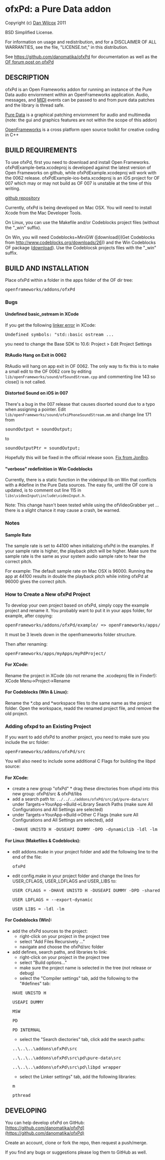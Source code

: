 ofxPd: a Pure Data addon
===================================

Copyright (c) [Dan Wilcox](danomatika.com) 2011

BSD Simplified License.

For information on usage and redistribution, and for a DISCLAIMER OF ALL
WARRANTIES, see the file, "LICENSE.txt," in this distribution.

See https://github.com/danomatika/ofxPd for documentation as well as the [OF forum post on ofxPd](http://forum.openframeworks.cc/index.php?topic=6492.0)

DESCRIPTION
-----------

ofxPd is an Open Frameworks addon for running an instance of the Pure Data audio enviornment within an OpenFrameworks application. Audio, messages, and [MIDI](http://en.wikipedia.org/wiki/Musical_Instrument_Digital_Interface) events can be passed to and from pure data patches and the library is thread safe.

[Pure Data](http://pure-data.info/) is a graphical patching enviornment for audio and multimedia (note: the gui and graphics features are not within the scope of this addon) 

[OpenFrameworks](http://www.openframeworks.cc/) is a cross platform open source toolkit for creative coding in C++

BUILD REQUIREMENTS
------------------

To use ofxPd, first you need to download and install Open Frameworks. ofxPdExample-beta.xcodeproj is developed against the latest version of Open Frameworks on github, while ofxPdExample.xcodeproj will work with the 0062 release. ofxPdExample-ios-beta.xcodeproj is an iOS project for OF 007 which may or may not build as OF 007 is unstable at the time of this writing.

[github repository](https://github.com/openframeworks/openFrameworks)

Currently, ofxPd is being developed on Mac OSX. You will need to install Xcode from the Mac Developer Tools.

On Linux, you can use the Makefile and/or Codeblocks project files (without the "_win" suffix).

On Win, you will need Codeblocks+MiniGW ([download)](Get Codeblocks from http://www.codeblocks.org/downloads/26)) and the Win Codeblocks OF package ([download](http://www.openframeworks.cc/download)). Use the Codeblocsk projects files with the "_win" suffix. 

BUILD AND INSTALLATION
----------------------

Place ofxPd within a folder in the apps folder of the OF dir tree:
<pre>
openframeworks/addons/ofxPd
</pre>

### Bugs

#### Undefined basic_ostream in XCode

If you get the following [linker error](http://www.openframeworks.cc/forum/viewtopic.php?f=8&t=5344&p=26537&hilit=Undefined+symbol#p26537) in XCode:
<pre>
Undefined symbols: "std::basic_ostream<char, std::char_traits<char> ...
</pre>
you need to change the Base SDK to 10.6: Project > Edit Project Settings

#### RtAudio Hang on Exit in 0062

RtAudio will hang on app exit in OF 0062. The only way to fix this is to make a small edit to the OF 0062 core by editing `lib/openFrameworks/sound/ofSoundStream.cpp` and commenting line 143 so close() is not called.

#### Distorted Sound on iOS in 007

There's a bug in the 007 release that causes disorted sound due to a typo when assigning a pointer. Edit `lib/openFrameworks/sound/ofxiPhoneSoundStream.mm` and change line 171 from
<pre>soundOutput = soundOutput;</pre>
to
<pre>soundOutputPtr = soundOutput;</pre>

Hopefully this will be fixed in the official release soon. [Fix from JonBro](https://github.com/openframeworks/openFrameworks/pull/690).

#### "verbose" redefinition in Win Codeblocks

Currently, there is a static function in the videinput lib on Win that conflicts with a #define in the Pure Data sources. The easy fix, until the OF core is updated, is to comment out line 115 in `libs\videoInput\include\videoInput.h`.

Note: This change hasn't been tested while using the ofVideoGrabber yet ... there is a slight chance it may cause a crash, be warned.

### Notes

#### Sample Rate

The sample rate is set to 44100 when initializing ofxPd in the examples. If your sample rate is higher, the playback pitch will be higher. Make sure the sample rate is the same as your system audio sample rate to hear the correct pitch.

For example: The default sample rate on Mac OSX is 96000. Running the app at 44100 results in double the playback pitch while initing ofxPd at 96000 gives the correct pitch.

### How to Create a New ofxPd Project

To develop your own project based on ofxPd, simply copy the example project and rename it. You probably want to put it in your apps folder, for example, after copying:
<pre>
openFrameworks/addons/ofxPd/example/ => openFrameworks/apps/myApps/example/
</pre>

It must be 3 levels down in the openframeworks folder structure.

Then after renaming:
<pre>
openFrameworks/apps/myApps/myPdProject/
</pre>

#### For XCode:

Rename the project in XCode (do not rename the .xcodeproj file in Finder!): XCode Menu->Project->Rename

#### For Codeblocks (Win & Linux):

Rename the *.cbp and *workspace files to the same name as the project folder. Open the workspace, readd the renamed project file, and remove the old project.

### Adding ofxpd to an Existing Project

If you want to add ofxPd to another project, you need to make sure you include the src folder:
<pre>
openFrameworks/addons/ofxPd/src
</pre>

You will also need to include some additional C Flags for building the libpd source:

#### For XCode:

* create a new group "ofxPd" * drag these directories from ofxpd into this new group: ofxPd/src & ofxPd/libs
* add a search path to: `../../../addons/ofxPd/src/pd/pure-data/src` under Targets->YourApp->Build->Library Search Paths (make sure All Configurations and All Settings are selected)
* under Targets->YourApp->Build->Other C Flags (make sure All Configurations and All Settings are selected), add
	<pre>-DHAVE_UNISTD_H -DUSEAPI_DUMMY -DPD -dynamiclib -ldl -lm</pre>

#### For Linux (Makefiles & Codeblocks):

* edit addons.make in your project folder and add the following line to the end of the file: 
	<pre>ofxPd</pre>
* edit config.make in your project folder and change the lines for USER_CFLAGS, USER_LDFLAGS and USER_LIBS to:
	<pre>USER_CFLAGS = -DHAVE_UNISTD_H -DUSEAPI_DUMMY -DPD -shared</pre>
	<pre>USER_LDFLAGS = --export-dynamic</pre>
	<pre>USER_LIBS = -ldl -lm</pre>

#### For Codeblocks (Win):

* add the ofxPd sources to the project:
	* right-click on your project in the project tree
	* select "Add Files Recursively ..."
	* navigate and choose the ofxPd/src folder
* add defines, search paths, and libraries to link:
	* right-click on your project in the project tree
	* select "Build options..."
	* make sure the project name is selected in the tree (not release or debug)
	* select the "Compiler settings" tab, add the following to the "#defines" tab:
	<pre>HAVE_UNISTD_H</pre>
	<pre>USEAPI_DUMMY</pre>
	<pre>MSW</pre>
	<pre>PD</pre>
	<pre>PD_INTERNAL</pre>
	* select the "Search diectories" tab, click add the search paths:
	<pre>..\..\..\addons\ofxPd\src</pre>
	<pre>..\..\..\addons\ofxPd\src\pd\pure-data\src</pre>
	<pre>..\..\..\addons\ofxPd\src\pd\libpd_wrapper</pre>
	* select the Linker settings" tab, add the following libraries:
	<pre>m</pre>
	<pre>pthread</pre>
	
DEVELOPING
----------

You can help develop ofxPd on GitHub: [https://github.com/danomatika/ofxPd](https://github.com/danomatika/ofxPd)

Create an account, clone or fork the repo, then request a push/merge.

If you find any bugs or suggestions please log them to GitHub as well.

